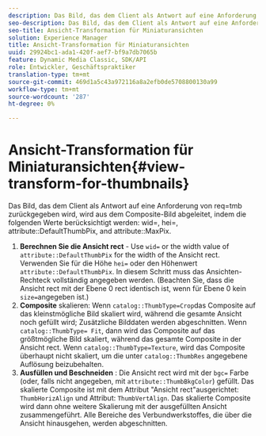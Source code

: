 ```yaml
---
description: Das Bild, das dem Client als Antwort auf eine Anforderung von req=tmb zurückgegeben wird, wird vom Composite-Bild abgeleitet, indem die folgenden Werte mit wid=, hei=, attribute DefaultThumbPix und attribute MaxPix berücksichtigt werden.
seo-description: Das Bild, das dem Client als Antwort auf eine Anforderung von req=tmb zurückgegeben wird, wird vom Composite-Bild abgeleitet, indem die folgenden Werte mit wid=, hei=, attribute DefaultThumbPix und attribute MaxPix berücksichtigt werden.
seo-title: Ansicht-Transformation für Miniaturansichten
solution: Experience Manager
title: Ansicht-Transformation für Miniaturansichten
uuid: 29924bc1-ada1-420f-aef7-bf9a7db7065b
feature: Dynamic Media Classic, SDK/API
role: Entwickler, Geschäftspraktiker
translation-type: tm+mt
source-git-commit: 469d1a5c43a972116a8a2efb0de5708800130a99
workflow-type: tm+mt
source-wordcount: '287'
ht-degree: 0%

---
```



# Ansicht-Transformation für Miniaturansichten{#view-transform-for-thumbnails}

Das Bild, das dem Client als Antwort auf eine Anforderung von req=tmb zurückgegeben wird, wird aus dem Composite-Bild abgeleitet, indem die folgenden Werte berücksichtigt werden: wid=, hei=, attribute::DefaultThumbPix, and attribute::MaxPix.

1. **Berechnen Sie die Ansicht rect** - Use  `wid=` or the width value of  `attribute::DefaultThumbPix` for the width of the Ansicht rect. Verwenden Sie für die Höhe `hei=` oder den Höhenwert `attribute::DefaultThumbPix`. In diesem Schritt muss das Ansichten-Rechteck vollständig angegeben werden. (Beachten Sie, dass die Ansicht rect mit der Ebene 0 rect identisch ist, wenn für Ebene 0 kein `size=`angegeben ist.)
1. **Composite**  skalieren: Wenn  `catalog::ThumbType=Crop`das Composite auf das kleinstmögliche Bild skaliert wird, während die gesamte Ansicht noch gefüllt wird; Zusätzliche Bilddaten werden abgeschnitten. Wenn `catalog::ThumbType= Fit`, dann wird das Composite auf das größtmögliche Bild skaliert, während das gesamte Composite in der Ansicht rect. Wenn `catalog::ThumbType=Texture`, wird das Composite überhaupt nicht skaliert, um die unter `catalog::ThumbRes` angegebene Auflösung beizubehalten.
1. **Ausfüllen und Beschneiden** : Die Ansicht rect wird mit der  `bgc=` Farbe (oder, falls nicht angegeben, mit  `attribute::ThumbBkgColor`) gefüllt. Das skalierte Composite ist mit dem Attribut &quot;Ansicht rect&quot;ausgerichtet: `ThumbHorizAlign` und Attribut: `ThumbVertAlign`. Das skalierte Composite wird dann ohne weitere Skalierung mit der ausgefüllten Ansicht zusammengeführt. Alle Bereiche des Verbundwerkstoffes, die über die Ansicht hinausgehen, werden abgeschnitten.


